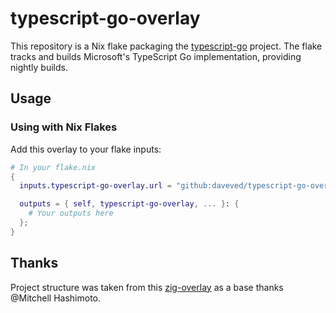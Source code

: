 # typescript-go-overlay

This repository is a Nix flake packaging the [typescript-go](https://github.com/microsoft/typescript-go) project. The flake tracks and builds Microsoft's TypeScript Go implementation, providing nightly builds.

## Usage

### Using with Nix Flakes

Add this overlay to your flake inputs:

```nix
# In your flake.nix
{
  inputs.typescript-go-overlay.url = "github:daveved/typescript-go-overlay";

  outputs = { self, typescript-go-overlay, ... }: {
    # Your outputs here
  };
}
```

## Thanks

Project structure was taken from this [zig-overlay](https://github.com/mitchellh/zig-overlay/tree/main) as a base thanks @Mitchell Hashimoto.